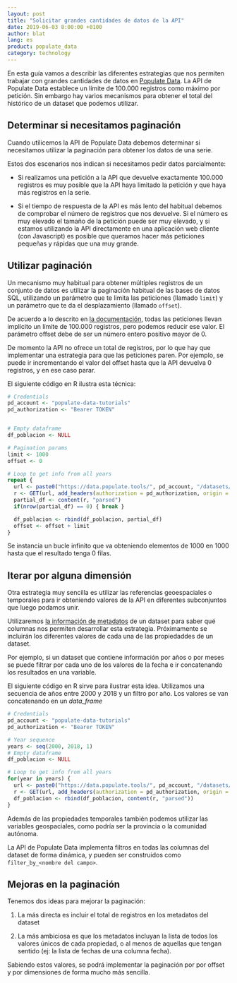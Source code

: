 ```yaml
---
layout: post
title: "Solicitar grandes cantidades de datos de la API"
date: 2019-06-03 8:00:00 +0100
author: blat
lang: es
product: populate_data
category: technology
---
```


En esta guía vamos a describir las diferentes estrategias que nos permiten trabajar con grandes
cantidades de datos en [Populate Data](/data). La API de Populate Data establece un límite de 100.000
registros como máximo por petición. Sin embargo hay varios mecanismos para obtener el total del
histórico de un dataset que podemos utilizar.

## Determinar si necesitamos paginación

Cuando utilicemos la API de Populate Data debemos determinar si necesitamos utilizar la paginación
para obtener los datos de una serie.

Estos dos escenarios nos indican si necesitamos pedir datos parcialmente:

- Si realizamos una petición a la API que devuelve exactamente 100.000 registros es muy posible que
  la API haya limitado la petición y que haya más registros en la serie.

- Si el tiempo de respuesta de la API es más lento del habitual debemos de comprobar el número de
  registros que nos devuelve. Si el número es muy elevado el tamaño de la petición puede ser muy
  elevado, y si estamos utilizando la API directamente en una aplicación web cliente (con
  Javascript) es posible que queramos hacer más peticiones pequeñas y rápidas que una muy grande.


## Utilizar paginación

Un mecanismo muy habitual para obtener múltiples registros de un conjunto de datos es utilizar la
paginación habitual de las bases de datos SQL, utilizando un parámetro que te limita las peticiones
(llamado `limit`) y un parámetro que te da el desplazamiento (llamado `offset`).

De acuerdo a lo descrito en [la
documentación](https://data.populate.tools/docs/index.html#/datasets/get_datasets__dataset_id___format_),
todas las peticiones llevan implícito un límite de 100.000 registros, pero podemos reducir ese
valor. El parámetro offset debe de ser un número entero positivo mayor de 0.

De momento la API no ofrece un total de registros, por lo que hay que implementar una estrategia
para que las peticiones paren. Por ejemplo, se puede ir incrementando el valor del offset hasta que
la API devuelva 0 registros, y en ese caso parar.

El siguiente código en R ilustra esta técnica:

```r
# Credentials
pd_account <- "populate-data-tutorials"
pd_authorization <- "Bearer TOKEN"


# Empty dataframe
df_poblacion <- NULL

# Pagination params
limit <- 1000
offset <- 0

# Loop to get info from all years
repeat {
  url <- paste0("https://data.populate.tools/", pd_account, "/datasets/ds-poblacion-municipal.csv?limit=", limit, "&offset=", offset)
  r <- GET(url, add_headers(authorization = pd_authorization, origin = TOKEN_ORIGIN))
  partial_df <- content(r, "parsed")
  if(nrow(partial_df) == 0) { break }

  df_poblacion <- rbind(df_poblacion, partial_df)
  offset <- offset + limit
}
```

Se instancia un bucle infinito que va obteniendo elementos de 1000 en 1000 hasta que el resultado
tenga 0 filas.


## Iterar por alguna dimensión

Otra estrategia muy sencilla es utilizar las referencias geoespaciales o temporales para ir
obteniendo valores de la API en diferentes subconjuntos que luego podamos unir.

Utilizaremos [la información de metadatos](https://data.populate.tools/docs/index.html#/datasets/get_datasets__dataset_id__metadata__format_) de un dataset para saber qué columnas nos permiten desarrollar esta estrategia. Próximamente se incluirán los diferentes valores de cada una de las propiedaddes de un dataset.

Por ejemplo, si un dataset que contiene información por años o por meses se puede filtrar por cada uno de los valores de la fecha e ir concatenando los resultados en una variable.

El siguiente código en R sirve para ilustrar esta idea. Utilizamos una secuencia de años entre 2000
y 2018 y un filtro por año. Los valores se van concatenando en un _data_frame_

```r
# Credentials
pd_account <- "populate-data-tutorials"
pd_authorization <- "Bearer TOKEN"

# Year sequence
years <- seq(2000, 2018, 1)
# Empty dataframe
df_poblacion <- NULL

# Loop to get info from all years
for(year in years) {
  url <- paste0("https://data.populate.tools/", pd_account, "/datasets/ds-poblacion-municipal.csv?filter_by_year", year)
  r <- GET(url, add_headers(authorization = pd_authorization, origin = TOKEN_ORIGIN))
  df_poblacion <- rbind(df_poblacion, content(r, "parsed"))
}
```

Además de las propiedades temporales también podemos utilizar las variables geospaciales, como podría ser la provincia o la comunidad autónoma.

La API de Populate Data implementa filtros en todas las columnas del dataset de forma dinámica, y pueden ser construidos como `filter_by_<nombre del campo>`.


## Mejoras en la paginación

Tenemos dos ideas para mejorar la paginación:

1. La más directa es incluir el total de registros en los metadatos del dataset

2. La más ambiciosa es que los metadatos incluyan la lista de todos los valores únicos de cada propiedad, o al menos de aquellas que tengan sentido (ej: la lista de fechas de una columna fecha).

Sabiendo estos valores, se podrá implementar la paginación por por offset y por dimensiones de forma mucho más sencilla.

